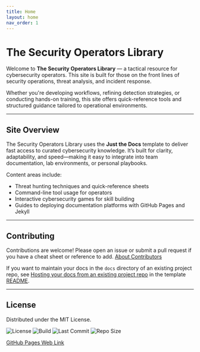 ```yaml
---
title: Home
layout: home
nav_order: 1
---
```


# The Security Operators Library

Welcome to **The Security Operators Library** — a tactical resource for cybersecurity operators. This site is built for those on the front lines of security operations, threat analysis, and incident response.

Whether you're developing workflows, refining detection strategies, or conducting hands-on training, this site offers quick-reference tools and structured guidance tailored to operational environments.

---

## Site Overview

The Security Operators Library uses the **Just the Docs** template to deliver fast access to curated cybersecurity knowledge. It’s built for clarity, adaptability, and speed—making it easy to integrate into team documentation, lab environments, or personal playbooks.

Content areas include:
- Threat hunting techniques and quick-reference sheets
- Command-line tool usage for operators
- Interactive cybersecurity games for skill building
- Guides to deploying documentation platforms with GitHub Pages and Jekyll

---

## Contributing

Contributions are welcome! Please open an issue or submit a pull request if you have a cheat sheet or reference to add. [About Contributors](contributors.md)

If you want to maintain your docs in the `docs` directory of an existing project repo, see [Hosting your docs from an existing project repo](https://github.com/just-the-docs/just-the-docs-template/blob/main/README.md#hosting-your-docs-from-an-existing-project-repo) in the template [README](readme.md).

---

## License

Distributed under the MIT License.

![License](https://img.shields.io/github/license/chatala1/secops-starters.svg)  ![Build](https://github.com/chatala1/secops-starters/actions/workflows/pages.yml/badge.svg)  ![Last Commit](https://img.shields.io/github/last-commit/chatala1/secops-starters.svg)  ![Repo Size](https://img.shields.io/github/repo-size/chatala1/secops-starters.svg)

[GitHub Pages Web Link](https://chatala1.github.io/secops-starters)

